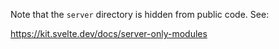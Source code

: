 Note that the `server` directory is hidden from public code. See:

https://kit.svelte.dev/docs/server-only-modules
